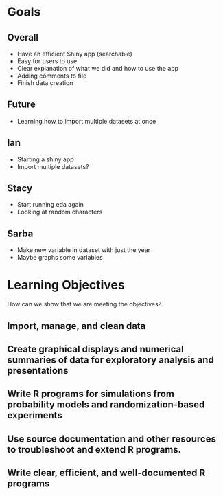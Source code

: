 # Goals

## Overall
* Have an efficient Shiny app (searchable)
* Easy for users to use
* Clear explanation of what we did and how to use the app
* Adding comments to file
* Finish data creation

## Future
* Learning how to import multiple datasets at once

## Ian
* Starting a shiny app
* Import multiple datasets?

## Stacy
* Start running eda again
* Looking at random characters

## Sarba
* Make new variable in dataset with just the year
* Maybe graphs some variables

# Learning Objectives

How can we show that we are meeting the objectives?

## Import, manage, and clean data

## Create graphical displays and numerical summaries of data for exploratory analysis and presentations

## Write R programs for simulations from probability models and randomization-based experiments

## Use source documentation and other resources to troubleshoot and extend R programs.	

## Write clear, efficient, and well-documented R programs